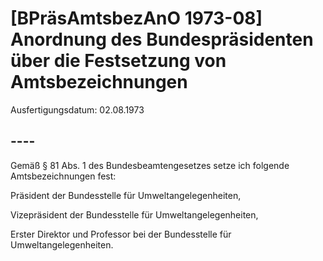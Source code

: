 # [BPräsAmtsbezAnO 1973-08] Anordnung des Bundespräsidenten über die Festsetzung von Amtsbezeichnungen

Ausfertigungsdatum: 02.08.1973

 

## ----

Gemäß § 81 Abs. 1 des Bundesbeamtengesetzes setze ich folgende Amtsbezeichnungen fest:

  
Präsident der Bundesstelle für Umweltangelegenheiten,

Vizepräsident der Bundesstelle für Umweltangelegenheiten,

Erster Direktor und Professor bei der Bundesstelle für Umweltangelegenheiten.
